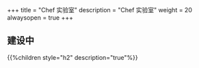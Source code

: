 +++
title = "Chef 实验室"
description = "Chef 实验室"
weight = 20
alwaysopen = true
+++

## 建设中

{{%children style="h2" description="true"%}}
